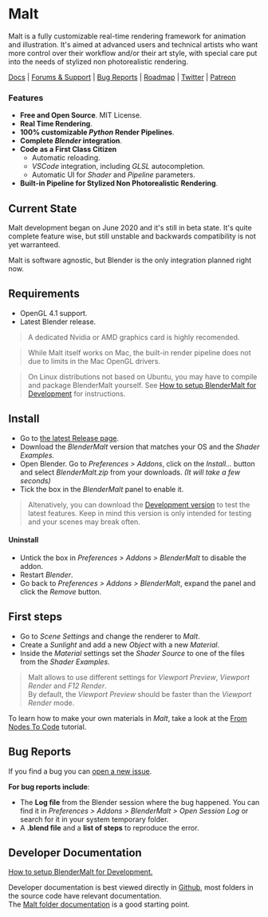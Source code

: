# Malt

Malt is a fully customizable real-time rendering framework for animation and illustration.
It's aimed at advanced users and technical artists who want more control over their workflow and/or their art style, with special care put into the needs of stylized non photorealistic rendering.

[Docs](https://malt3d.com) | [Forums & Support](https://github.com/bnpr/Malt/discussions) | [Bug Reports](https://github.com/bnpr/Malt/issues) | [Roadmap](https://airtable.com/shriyXVxC4zpfbEq9/tblVFquDziQMjfXcE) | [Twitter](https://twitter.com/pragma37) | [Patreon](https://patreon.com/pragma37)

### Features

- **Free and Open Source**. MIT License.
- **Real Time Rendering**.
- **100% customizable *Python* Render Pipelines**.
- **Complete *Blender* integration**.
- **Code as a First Class Citizen**
    - Automatic reloading.
    - *VSCode* integration, including *GLSL* autocompletion.
    - Automatic UI for *Shader* and *Pipeline* parameters.
- **Built-in Pipeline for Stylized Non Photorealistic Rendering**.

## Current State

Malt development began on June 2020 and it's still in beta state.
It's quite complete feature wise, but still unstable and backwards compatibility is not yet warranteed.

Malt is software agnostic, but Blender is the only integration planned right now.

## Requirements

- OpenGL 4.1 support.
- Latest Blender release.

> A dedicated Nvidia or AMD graphics card is highly recomended.  

> While Malt itself works on Mac, the built-in render pipeline does not due to limits in the Mac OpenGL drivers.

> On Linux distributions not based on Ubuntu, you may have to compile and package BlenderMalt yourself. See [How to setup BlenderMalt for Development](docs/Setup-BlenderMalt-for-Development.md) for instructions.

## Install
 
- Go to [the latest Release page](https://github.com/bnpr/Malt/releases/tag/Release-latest).
- Download the *BlenderMalt* version that matches your OS and the *Shader Examples*.
- Open Blender. Go to *Preferences > Addons*, click on the *Install...* button and select *BlenderMalt.zip* from your downloads. *(It will take a few seconds)*
- Tick the box in the *BlenderMalt* panel to enable it.

> Altenatively, you can download the [Development version](https://github.com/bnpr/Malt/releases/tag/Development-latest) to test the latest features. Keep in mind this version is only intended for testing and your scenes may break often.

#### Uninstall

- Untick the box in *Preferences > Addons > BlenderMalt* to disable the addon.
- Restart *Blender*.
- Go back to *Preferences > Addons > BlenderMalt*, expand the panel and click the *Remove* button.

## First steps

- Go to *Scene Settings* and change the renderer to *Malt*.
- Create a *Sunlight* and add a new *Object* with a new *Material*.
- Inside the *Material* settings set the *Shader Source* to one of the files from the *Shader Examples*.

> Malt allows to use different settings for *Viewport Preview*, *Viewport Render* and *F12 Render*.  
> By default, the *Viewport Preview* should be faster than the *Viewport Render* mode.

To learn how to make your own materials in *Malt*, take a look at the [From Nodes To Code](https://malt3d.com/#/docs/From-Nodes-To-Code/From-Nodes-To-Code) tutorial.

## Bug Reports

If you find a bug you can [open a new issue](https://github.com/bnpr/Malt/issues).

**For bug reports include**:
- The **Log file** from the Blender session where the bug happened. You can find it in *Preferences > Addons > BlenderMalt > Open Session Log* or search for it in your system temporary folder.
- A **.blend file** and a **list of steps** to reproduce the error.

## Developer Documentation

[How to setup BlenderMalt for Development.](docs/Setup-BlenderMalt-for-Development.md)

Developer documentation is best viewed directly in [Github](https://github.com/bnpr/Malt/tree/Development#developer-documentation), most folders in the source code have relevant documentation.  
The [Malt folder documentation](Malt#malt) is a good starting point.

